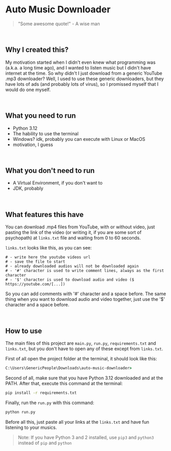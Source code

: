 # Auto Music Downloader

> "Some awesome quote!" - A wise man

<br>

## Why I created this?
My motivation started when I didn't even knew what programming was (a.k.a. a long time ago), and I wanted to listen music but I didn't have internet at the time. So why didn't I just download from a generic YouTube .mp3 downloader? Well, I used to use these generic downloaders, but they have lots of ads (and probably lots of virus), so I promissed myself that I would do one myself.

<br>

## What you need to run
- Python 3.12
- The hability to use the terminal
- Windows? idk, probably you can execute with Linux or MacOS
- motivation, I guess

<br>

## What you don't need to run
- A Virtual Environment, if you don't want to
- JDK, probably

<br>

## What features this have
You can download .mp4 files from YouTube, with or without video, just pasting the link of the video (or writing it, if you are some sort of psychopath) at `links.txt` file and waiting from 0 to 60 seconds.

`links.txt` looks like this, as you can see:
```text
# - write here the youtube videos url
# - save the file to start
# - already downloaded audios will not be downloaded again
# - '#' character is used to write comment lines, always as the first character
# - '$' character is used to download audio and video ($ https://youtube.com/[...])
```
So you can add comments with '#' character and a space before. The same thing when you want to download audio and video together, just use the '$' character and a space before.

<br>

## How to use
The main files of this project are `main.py`, `run.py`, `requirements.txt` and `links.txt`, but you don't have to open any of these except from `links.txt`.

First of all open the project folder at the terminal, it should look like this:
```cmd
C:\Users\GenericPeople\Downloads\auto-music-downloader>
```
Second of all, make sure that you have Python 3.12 downloaded and at the PATH. After that, execute this command at the terminal:
```cmd
pip install -r requirements.txt
```
Finally, run the `run.py` with this command:
```cmd
python run.py
```
Before all this, just paste all your links at the `links.txt` and have fun listening to your musics.

> Note:  If you have Python 3 and 2 installed, use `pip3` and `python3` instead of `pip` and `python`
